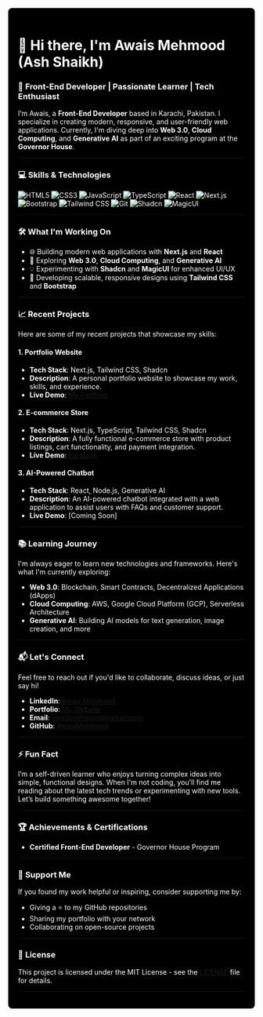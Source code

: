 <div style="background-color: black; padding: 20px; border-radius: 8px; color: white;">
  
# 👋 Hi there, I'm Awais Mehmood (Ash Shaikh)  

### 🌟 **Front-End Developer | Passionate Learner | Tech Enthusiast**  
I’m Awais, a **Front-End Developer** based in Karachi, Pakistan. I specialize in creating modern, responsive, and user-friendly web applications. Currently, I'm diving deep into **Web 3.0**, **Cloud Computing**, and **Generative AI** as part of an exciting program at the **Governor House**.

---
### 💻 **Skills & Technologies**  
<p>
  <img src="https://img.shields.io/badge/HTML5-%23E34F26.svg?style=flat&logo=html5&logoColor=white" alt="HTML5" />
  <img src="https://img.shields.io/badge/CSS3-%231572B6.svg?style=flat&logo=css3&logoColor=white" alt="CSS3" />
  <img src="https://img.shields.io/badge/JavaScript-%23F7DF1E.svg?style=flat&logo=javascript&logoColor=black" alt="JavaScript" />
  <img src="https://img.shields.io/badge/TypeScript-%23007ACC.svg?style=flat&logo=typescript&logoColor=white" alt="TypeScript" />
  <img src="https://img.shields.io/badge/React-%2361DAFB.svg?style=flat&logo=react&logoColor=black" alt="React" />
  <img src="https://img.shields.io/badge/Next.js-%23000000.svg?style=flat&logo=next.js&logoColor=white" alt="Next.js" />
  <img src="https://img.shields.io/badge/Bootstrap-%237952B3.svg?style=flat&logo=bootstrap&logoColor=white" alt="Bootstrap" />
  <img src="https://img.shields.io/badge/Tailwind%20CSS-%2306B6D4.svg?style=flat&logo=tailwind-css&logoColor=white" alt="Tailwind CSS" />
  <img src="https://img.shields.io/badge/Git-%23F05033.svg?style=flat&logo=git&logoColor=white" alt="Git" />
  <img src="https://img.shields.io/badge/Shadcn-%2300FFFF.svg?style=flat&logo=webflow&logoColor=black" alt="Shadcn" />
  <img src="https://img.shields.io/badge/MagicUI-%23FF69B4.svg?style=flat&logo=tailwind-css&logoColor=black" alt="MagicUI" />
</p>

---
### 🛠️ **What I'm Working On**  
- 🌐 Building modern web applications with **Next.js** and **React**  
- 🌱 Exploring **Web 3.0**, **Cloud Computing**, and **Generative AI**  
- 💡 Experimenting with **Shadcn** and **MagicUI** for enhanced UI/UX  
- 🔧 Developing scalable, responsive designs using **Tailwind CSS** and **Bootstrap**  

---

### 📈 **Recent Projects**  
Here are some of my recent projects that showcase my skills:

#### 1. **Portfolio Website**
- **Tech Stack**: Next.js, Tailwind CSS, Shadcn  
- **Description**: A personal portfolio website to showcase my work, skills, and experience.  
- **Live Demo**: [My Portfolio](https://next-portfolio-pi-pink.vercel.app/)

#### 2. **E-commerce Store**
- **Tech Stack**: Next.js, TypeScript, Tailwind CSS, Shadcn  
- **Description**: A fully functional e-commerce store with product listings, cart functionality, and payment integration.  
- **Live Demo**: [Bandage](
https://marketplace-git-main-awaisprograms-projects.vercel.app)

#### 3. **AI-Powered Chatbot**
- **Tech Stack**: React, Node.js, Generative AI  
- **Description**: An AI-powered chatbot integrated with a web application to assist users with FAQs and customer support.  
- **Live Demo**: [Coming Soon]

---

### 📚 **Learning Journey**  
I'm always eager to learn new technologies and frameworks. Here's what I'm currently exploring:  
- **Web 3.0**: Blockchain, Smart Contracts, Decentralized Applications (dApps)  
- **Cloud Computing**: AWS, Google Cloud Platform (GCP), Serverless Architecture  
- **Generative AI**: Building AI models for text generation, image creation, and more  

---

### 📬 **Let's Connect**  
Feel free to reach out if you'd like to collaborate, discuss ideas, or just say hi!  
- **LinkedIn**: [Awais Mehmood](https://www.linkedin.com/in/awais-mehmood-903500309/overlay/about-this-profile/?lipi=urn%3Ali%3Apage%3Ad_flagship3_profile_view_base%3BW9GA%2FY20SMiZRjAfmUv6FQ%3D%3D)  
- **Portfolio**: [My Website](https://next-js-portfolio-six-nu.vercel.app)  
- **Email**: [awaismehmood@gmail.com](mailto:awaisbinmehmoodahmed@gmail.com)  
- **GitHub**: [AwaisMehmood](https://github.com/AwaisMehmood)  

---

### ⚡ **Fun Fact**  
I’m a self-driven learner who enjoys turning complex ideas into simple, functional designs. When I'm not coding, you'll find me reading about the latest tech trends or experimenting with new tools. Let’s build something awesome together!  

---

### 🏆 **Achievements & Certifications**  
- **Certified Front-End Developer** - Governor House Program  

---

### 🤝 **Support Me**  
If you found my work helpful or inspiring, consider supporting me by:  
- Giving a ⭐️ to my GitHub repositories  
- Sharing my portfolio with your network  
- Collaborating on open-source projects  

---

### 📜 **License**  
This project is licensed under the MIT License - see the [LICENSE](LICENSE) file for details.

---

</div>

